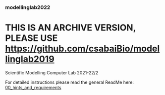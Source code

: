 ### modellinglab2022

# THIS IS AN ARCHIVE VERSION, PLEASE USE https://github.com/csabaiBio/modellinglab2019

Scientific Modelling Computer Lab 2021-22/2

For detailed instructions please read the general ReadMe here: [00_hints_and_requirements](00_hints_and_requirements)
